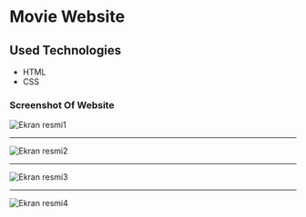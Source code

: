 # Movie Website 
## Used Technologies 
* HTML 
* CSS 
### Screenshot Of Website 
![Ekran resmi1](https://github.com/CavdarEsra/web-ornek1/blob/main/Mov1.png)

-----------------------------------------------------------------------------

![Ekran resmi2](https://github.com/CavdarEsra/web-ornek1/blob/main/Mov2.png)

-----------------------------------------------------------------------------

![Ekran resmi3](https://github.com/CavdarEsra/web-ornek1/blob/main/Mov3.png)

-----------------------------------------------------------------------------

![Ekran resmi4](https://github.com/CavdarEsra/web-ornek1/blob/main/Mov4.png)

